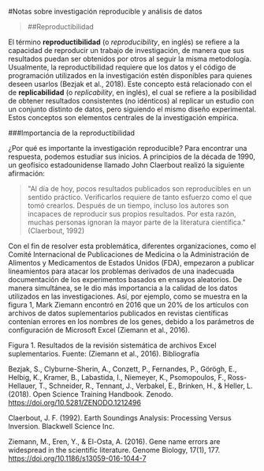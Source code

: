 #Notas sobre investigación reproducible y análisis de datos

>##Reproductibilidad

El término **reproductibilidad** (o _reproducibility_, en inglés) se refiere a la capacidad de reproducir un trabajo de   investigación, de manera que sus resultados puedan ser obtenidos por otros al seguir la misma metodología.   Usualmente, la reproductibilidad requiere que los datos y el código de programación utilizados en la investigación estén   disponibles para quienes deseen usarlos (Bezjak et al., 2018). Este concepto está relacionado con el de **replicabilidad** (o   _replicability_, en inglés), el cual se refiere a la posibilidad de obtener resultados consistentes (no idénticos) al replicar un   estudio con un conjunto distinto de datos, pero siguiendo el mismo diseño experimental. Estos conceptos son elementos   centrales de la investigación empírica.

###Importancia de la reproductibilidad

¿Por qué es importante la investigación reproducible? Para encontrar una respuesta, podemos estudiar sus inicios. A   principios de la década de 1990, un geofísico estadounidense llamado John Claerbout realizó la siguiente afirmación:

>    "Al día de hoy, pocos resultados publicados son reproducibles en un sentido práctico. Verificarlos requiere de tanto   esfuerzo como el que tomó crearlos. Después de un tiempo, incluso los autores son incapaces de reproducir sus   propios resultados. Por esta razón, muchas personas ignoran la mayor parte de la literatura científica." (Claerbout,   1992)

Con el fin de resolver esta problemática, diferentes organizaciones, como el Comité Internacional de Publicaciones de Medicina o la Administración de Alimentos y Medicamentos de Estados Unidos (FDA), empezaron a publicar lineamientos para atacar los problemas derivados de una inadecuada documentación de los experimentos basados en ensayos aleatorios. De manera simultánea, se le dio más importancia a la calidad de los datos utilizados en las investigaciones. Así, por ejemplo, como se muestra en la figura 1, Mark Ziemann encontró en 2016 que un 20% de los artículos con archivos de datos suplementarios publicados en revistas científicas contenían errores en los nombres de los genes, debido a los parámetros de configuración de Microsoft Excel (Ziemann et al., 2016).

Figura 1. Resultados de la revisión sistemática de archivos Excel suplementarios. Fuente: (Ziemann et al., 2016).
Bibliografía

Bezjak, S., Clyburne-Sherin, A., Conzett, P., Fernandes, P., Görögh, E., Helbig, K., Kramer, B., Labastida, I., Niemeyer, K., Psomopoulos, F., Ross-Hellauer, T., Schneider, R., Tennant, J., Verbakel, E., Brinken, H., & Heller, L. (2018). Open Science Training Handbook. Zenodo. https://doi.org/10.5281/ZENODO.1212496

Claerbout, J. F. (1992). Earth Soundings Analysis: Processing Versus Inversion. Blackwell Science Inc.

Ziemann, M., Eren, Y., & El-Osta, A. (2016). Gene name errors are widespread in the scientific literature. Genome Biology, 17(1), 177. https://doi.org/10.1186/s13059-016-1044-7
